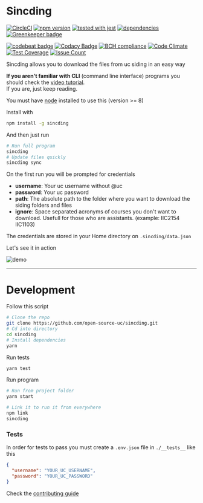 # Sincding

[![CircleCI](https://circleci.com/gh/open-source-uc/sincding.svg?style=svg)](https://circleci.com/gh/open-source-uc/sincding)
[![npm version](https://badge.fury.io/js/sincding.svg)](https://badge.fury.io/js/sincding)
[![tested with jest](https://img.shields.io/badge/tested_with-jest-99424f.svg)](https://github.com/facebook/jest)
[![dependencies](https://david-dm.org/open-source-uc/sincding.svg)](https://david-dm.org/open-source-uc/sincding)
[![Greenkeeper badge](https://badges.greenkeeper.io/open-source-uc/sincding.svg)](https://greenkeeper.io/)

[![codebeat badge](https://codebeat.co/badges/ae759384-0958-4133-a4cc-6edff513112c)](https://codebeat.co/projects/github-com-open-source-uc-sincding-dev)
[![Codacy Badge](https://api.codacy.com/project/badge/Grade/60a4b7c93d634c0bb99001c5021020cf)](https://www.codacy.com/app/negebauer/sincding?utm_source=github.com&amp;utm_medium=referral&amp;utm_content=open-source-uc/sincding&amp;utm_campaign=Badge_Grade)
[![BCH compliance](https://bettercodehub.com/edge/badge/open-source-uc/sincding?branch=dev)](https://bettercodehub.com/)
[![Code Climate](https://codeclimate.com/github/open-source-uc/sincding/badges/gpa.svg)](https://codeclimate.com/github/open-source-uc/sincding)
[![Test Coverage](https://codeclimate.com/github/open-source-uc/sincding/badges/coverage.svg)](https://codeclimate.com/github/open-source-uc/sincding/coverage)
[![Issue Count](https://codeclimate.com/github/open-source-uc/sincding/badges/issue_count.svg)](https://codeclimate.com/github/open-source-uc/sincding)

Sincding allows you to download the files from uc siding in an easy way

**If you aren't familiar with CLI** (command line interface) programs you should check the [video tutorial](https://github.com/open-source-uc/sincding/blob/assets/tutorial.mp4).  
If you are, just keep reading.

You must have [node](https://nodejs.org) installed to use this (version >= 8)

Install with
```bash
npm install -g sincding
```

And then just run
```bash
# Run full program
sincding
# Update files quickly
sincding sync
```

On the first run you will be prompted for credentials
- **username**: Your uc username without @uc
- **password**: Your uc password
- **path**: The absolute path to the folder where you want to download the siding folders and files
- **ignore**: Space separated acronyms of courses you don't want to download. Usefull for those who are assistants. (example: IIC2154 IIC1103)

The credentials are stored in your Home directory on `.sincding/data.json`

Let's see it in action

![demo](https://github.com/open-source-uc/sincding/blob/assets/demo.gif)

***

# Development

Follow this script
```bash
# Clone the repo
git clone https://github.com/open-source-uc/sincding.git
# Cd into directory
cd sincding
# Install dependencies
yarn
```

Run tests
```bash
yarn test
```

Run program
```bash
# Run from project folder
yarn start

# Link it to run it from everywhere
npm link
sincding
```

### Tests

In order for tests to pass you must create a `.env.json` file in `./__tests__` like this
```json
{
  "username": "YOUR_UC_USERNAME",
  "password": "YOUR_UC_PASSWORD"
}
```

Check the [contributing guide](https://github.com/open-source-uc/sincding/blob/dev/CONTRIBUTING.md)

